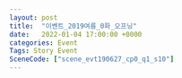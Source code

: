 ```yaml
---
layout: post
title:  "이벤트_2019여름_0화_오프닝"
date:   2022-01-04 17:00:00 +0000
categories: Event
Tags: Story Event
SceneCode: ["scene_evt190627_cp0_q1_s10"]
---
```

